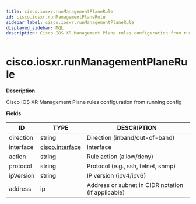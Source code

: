 ```yaml
---
title: cisco.iosxr.runManagementPlaneRule
id: cisco.iosxr.runManagementPlaneRule
sidebar_label: cisco.iosxr.runManagementPlaneRule
displayed_sidebar: MQL
description: Cisco IOS XR Management Plane rules configuration from running config
---
```


# cisco.iosxr.runManagementPlaneRule

**Description**

Cisco IOS XR Management Plane rules configuration from running config

**Fields**

| ID        | TYPE                                  | DESCRIPTION                                        |
| --------- | ------------------------------------- | -------------------------------------------------- |
| direction | string                                | Direction (inband/out-of-band)                     |
| interface | [cisco.interface](cisco.interface.md) | Interface                                          |
| action    | string                                | Rule action (allow/deny)                           |
| protocol  | string                                | Protocol (e.g., ssh, telnet, snmp)                 |
| ipVersion | string                                | IP version (ipv4/ipv6)                             |
| address   | ip                                    | Address or subnet in CIDR notation (if applicable) |
